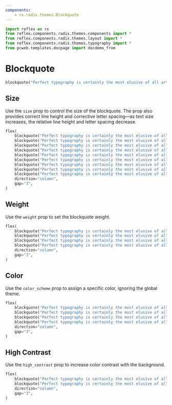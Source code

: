 ```yaml
---
components:
    - rx.radix.themes.Blockquote
---
```


```python exec
import reflex as rx
from reflex.components.radix.themes.components import *
from reflex.components.radix.themes.layout import *
from reflex.components.radix.themes.typography import *
from pcweb.templates.docpage import docdemo_from
```

# Blockquote

```python demo
blockquote("Perfect typography is certainly the most elusive of all arts.")
```


## Size

Use the `size` prop to control the size of the blockquote. The prop also provides correct line height and corrective letter spacing—as text size increases, the relative line height and letter spacing decrease.


```python demo
flex(
    blockquote("Perfect typography is certainly the most elusive of all arts.", size="1"),
    blockquote("Perfect typography is certainly the most elusive of all arts.", size="2"),
    blockquote("Perfect typography is certainly the most elusive of all arts.", size="3"),
    blockquote("Perfect typography is certainly the most elusive of all arts.", size="4"),
    blockquote("Perfect typography is certainly the most elusive of all arts.", size="5"),
    blockquote("Perfect typography is certainly the most elusive of all arts.", size="6"),
    blockquote("Perfect typography is certainly the most elusive of all arts.", size="7"),
    blockquote("Perfect typography is certainly the most elusive of all arts.", size="8"),
    blockquote("Perfect typography is certainly the most elusive of all arts.", size="9"),
    direction="column",
    gap="3",
)
```


## Weight

Use the `weight` prop to set the blockquote weight.

```python demo
flex(
    blockquote("Perfect typography is certainly the most elusive of all arts.", weight="light"),
    blockquote("Perfect typography is certainly the most elusive of all arts.", weight="regular"),
    blockquote("Perfect typography is certainly the most elusive of all arts.", weight="medium"),
    blockquote("Perfect typography is certainly the most elusive of all arts.", weight="bold"),
    direction="column",
    gap="3",
)
```



## Color

Use the `color_scheme` prop to assign a specific color, ignoring the global theme.


```python demo
flex(
    blockquote("Perfect typography is certainly the most elusive of all arts.", color_scheme="indigo"),
    blockquote("Perfect typography is certainly the most elusive of all arts.", color_scheme="cyan"),
    blockquote("Perfect typography is certainly the most elusive of all arts.", color_scheme="crimson"),
    blockquote("Perfect typography is certainly the most elusive of all arts.", color_scheme="orange"),
    direction="column",
    gap="3",
)
```

## High Contrast

Use the `high_contrast` prop to increase color contrast with the background.


```python demo
flex(
    blockquote("Perfect typography is certainly the most elusive of all arts."),
    blockquote("Perfect typography is certainly the most elusive of all arts.", high_contrast=True),
    direction="column",
    gap="3",
)
```
